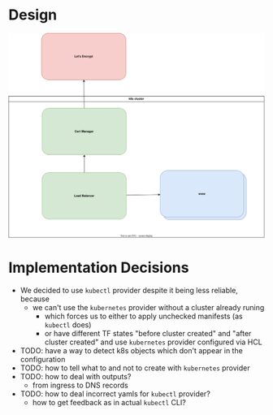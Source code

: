 # Design

![Design](./design.drawio.svg)

# Implementation Decisions

- We decided to use `kubectl` provider despite it being less reliable, because
  - we can't use the `kubernetes` provider without a cluster already runing
    - which forces us to either to apply unchecked manifests (as `kubectl` does)
    - or have different TF states "before cluster created" and "after cluster created" and use `kubernetes` provider configured via HCL
- TODO: have a way to detect k8s objects which don't appear in the configuration
- TODO: how to tell what to and not to create with `kubernetes` provider
- TODO: how to deal with outputs?
  - from ingress to DNS records
- TODO: how to deal incorrect yamls for `kubectl` provider?
  - how to get feedback as in actual `kubectl` CLI?
